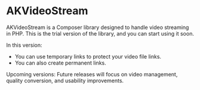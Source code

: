 # AKVideoStream
<p>AKVideoStream is a Composer library designed to handle video streaming in PHP. This is the trial version of the library, and you can start using it soon.</p>
<p>In this version:</p>
<ul>
<li>You can use temporary links to protect your video file links.</li>
<li>You can also create permanent links.</li>
</ul>
<p>Upcoming versions: Future releases will focus on video management, quality conversion, and usability improvements.</p>
